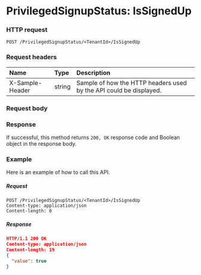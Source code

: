 # PrivilegedSignupStatus: IsSignedUp


### HTTP request
```http
POST /PrivilegedSignupStatus/<TenantId>/IsSignedUp

```
### Request headers
| Name       | Type | Description|
|:---------------|:--------|:----------|
| X-Sample-Header  | string  | Sample of how the HTTP headers used by the API could be displayed.|

### Request body

### Response
If successful, this method returns `200, OK` response code and Boolean object in the response body.

### Example
Here is an example of how to call this API.
##### Request
```http
POST /PrivilegedSignupStatus/<TenantId>/IsSignedUp
Content-type: application/json
Content-length: 0
```
##### Response
```json
HTTP/1.1 200 OK
Content-type: application/json
Content-length: 19
{
  "value": true
}
```

<!-- uuid: a1f2c3cf-15c6-49a2-9618-0deb487ff376
2015-10-09 18:28:47 UTC -->